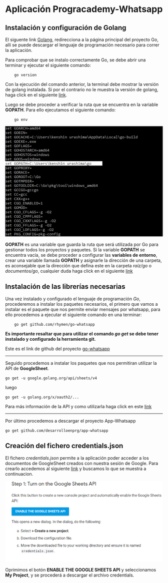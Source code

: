 # Aplicación Progracademy-Whatsapp

## Instalación y configuración de Golang

El siguente link [Golang](https://golang.org), redirecciona a la página principal del proyecto Go, allí se puede descargar el lenguaje de programación necesario para correr la aplicación.

Para comprobar que se instalo correctamente Go, se debe abrir una terminar y ejecutar el siguiente comando:

```
    go version
```

Con la ejecución del comando anterior, la terminal debe mostrar la versión de golang instalada. Si por el contrario no le muestra la versión de golang, haga click en el siguiente [link](https://astaxie.gitbooks.io/build-web-application-with-golang/content/en/01.1.html).

Luego se debe proceder a verificar la ruta que se encuentra en la variable **GOPATH**. Para ello ejecutamos el siguiente comando:

```
    go env
```
![img](src/img/readme-img0.png)

**GOPATH** es una variable que guarda la ruta que será utilizada por Go para gestionar todos los proyectos y paquetes. Si la variable **GOPATH** se encuentra vacía, se debe proceder a configurar las **variables de entorno**, crear una variable llamada **GOPATH** y asignarle la dirección de una carpeta, es aconsejable que la dirección que defina este en la carpeta *raíz/go* o *documentos/go*, cualquier duda haga click en el siguiente [link](https://astaxie.gitbooks.io/build-web-application-with-golang/content/en/01.2.html)


## Instalación de las librerías necesarias

Una vez instalado y configurado el lenguaje de programación *Go*, procederemos a instalar los paquetes necesarios, el primero que vamos a instalar es el paquete que nos permite envíar mensajes por whatsapp, para ello procedemos a ejecutar el siguiente comando en una terminar:

```
    go get github.com/rhymen/go-whatsapp
```

**Es importante resaltar que para utilizar el comando *go get* se debe tener instalado y configurado la herramienta git.**

Este es el link de github del proyecto [go-whatsapp](https://github.com/Rhymen/go-whatsapp)

---

Seguido procedemos a instalar los paquetes que nos permitiran utilizar la API de **GoogleSheet**.

```
go get -u google.golang.org/api/sheets/v4
```

luego

```
go get -u golang.org/x/oauth2/...
```

Para más información de la API y como utilizarla haga click en este [link](https://developers.google.com/sheets/api/quickstart/go)

---

Por último procedemos a descargar el proyecto App-Whatsapp

```
go get github.com/desarrolloenprg/app-whatsapp
```

## Creación del fichero credentials.json

El fichero *credentials.json* permite a la aplicación poder acceder a los documentos de GoogleSheet creados con nuestra sesión de Google. Para crearlo accedemos al siguiente [link](link) y buscamos lo que se muestra a continuacion.

![img1](src/img/readme-img1.png)

Oprimimos el botón **ENABLE THE GOOGLE SHEETS API** y seleccionamos **My Project**, y se procederá a descargar el archivo credentials. 
